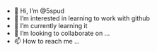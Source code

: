 - 👋 Hi, I’m @5spud
- 👀 I’m interested in learning to work with github
- 🌱 I’m currently learning it
- 💞️ I’m looking to collaborate on ...
- 📫 How to reach me ...

<!---
5spud/5spud is a ✨ special ✨ repository because its `README.md` (this file) appears on your GitHub profile.
You can click the Preview link to take a look at your changes.
--->
